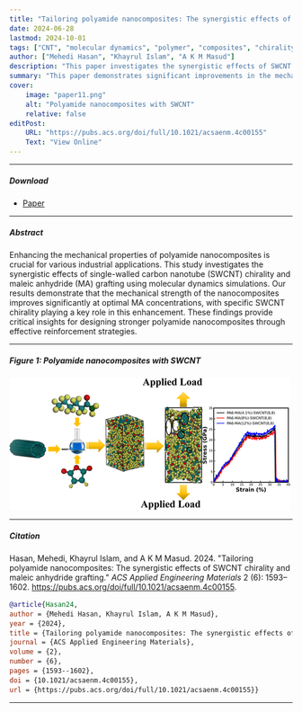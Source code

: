 ```yaml
---
title: "Tailoring polyamide nanocomposites: The synergistic effects of SWCNT chirality and maleic anhydride grafting" 
date: 2024-06-28
lastmod: 2024-10-01
tags: ["CNT", "molecular dynamics", "polymer", "composites", "chirality"]
author: ["Mehedi Hasan", "Khayrul Islam", "A K M Masud"]
description: "This paper investigates the synergistic effects of SWCNT chirality and maleic anhydride grafting using molecular dynamics simulations to improve the mechanical properties of polyamide nanocomposites."
summary: "This paper demonstrates significant improvements in the mechanical strength of polyamide nanocomposites at optimal maleic anhydride concentrations, specifically due to SWCNT chirality."
cover:
    image: "paper11.png"
    alt: "Polyamide nanocomposites with SWCNT"
    relative: false
editPost:
    URL: "https://pubs.acs.org/doi/full/10.1021/acsaenm.4c00155"
    Text: "View Online"
---
```



---

##### Download

+ [Paper](paper11.pdf)
<!-- + [Supplementary material](appendix11.pdf) -->
<!-- + [Code and data](https://github.com/khayrulbuet13/polyamide-nanocomposites) -->


---

##### Abstract

<div class="justify-text">
Enhancing the mechanical properties of polyamide nanocomposites is crucial for various industrial applications. This study investigates the synergistic effects of single-walled carbon nanotube (SWCNT) chirality and maleic anhydride (MA) grafting using molecular dynamics simulations. Our results demonstrate that the mechanical strength of the nanocomposites improves significantly at optimal MA concentrations, with specific SWCNT chirality playing a key role in this enhancement. These findings provide critical insights for designing stronger polyamide nanocomposites through effective reinforcement strategies.
</div>

---



##### Figure 1: Polyamide nanocomposites with SWCNT

![Polyamide nanocomposites with SWCNT](paper11.png)

---

##### Citation

Hasan, Mehedi, Khayrul Islam, and A K M Masud. 2024. "Tailoring polyamide nanocomposites: The synergistic effects of SWCNT chirality and maleic anhydride grafting." *ACS Applied Engineering Materials* 2 (6): 1593–1602. https://pubs.acs.org/doi/full/10.1021/acsaenm.4c00155.

```BibTeX
@article{Hasan24,
author = {Mehedi Hasan, Khayrul Islam, A K M Masud},
year = {2024},
title = {Tailoring polyamide nanocomposites: The synergistic effects of SWCNT chirality and maleic anhydride grafting},
journal = {ACS Applied Engineering Materials},
volume = {2},
number = {6},
pages = {1593--1602},
doi = {10.1021/acsaenm.4c00155},
url = {https://pubs.acs.org/doi/full/10.1021/acsaenm.4c00155}}
```

---